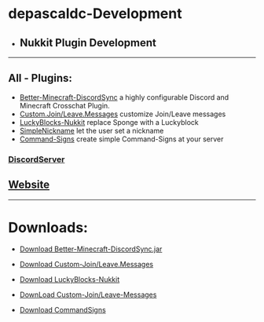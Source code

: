 # depascaldc-Development
- ## Nukkit Plugin Development
---

## All - Plugins:
- [Better-Minecraft-DiscordSync](https://github.com/depascaldc/NukkitX-Projects/tree/master/Better-Minecraft-DiscordSync) a highly configurable Discord and Minecraft Crosschat Plugin.
- [Custom.Join/Leave.Messages](https://github.com/depascaldc/NukkitX-Projects/tree/master/Custom-Join-Leave-Messages) customize Join/Leave messages
- [LuckyBlocks-Nukkit](https://github.com/depascaldc/NukkitX-Projects/tree/master/LuckyBlocks-Nukkit) replace Sponge with a Luckyblock
- [SimpleNickname](https://github.com/depascaldc/NukkitX-Projects/tree/master/NicknamePlugin) let the user set a nickname
- [Command-Signs](https://github.com/depascaldc/NukkitX-Projects/tree/master/CommandSigns) create simple Command-Signs at your server

### [DiscordServer](https://discord.gg/dqRMdEk)

## [Website](https://depascaldc.de)

---


# Downloads:

 - [Download Better-Minecraft-DiscordSync.jar](https://github.com/depascaldc/NukkitX-Projects/raw/master/Compiled-Plugins/Better-Minecraft-DiscordSync-1.0.0-SNAPSHOT.jar)
 
 - [Download Custom-Join/Leave.Messages](https://github.com/depascaldc/NukkitX-Projects/raw/master/Compiled-Plugins/Custom-JoinLeave-Messages.jar)
 
 - [Download LuckyBlocks-Nukkit](https://github.com/depascaldc/NukkitX-Projects/raw/master/Compiled-Plugins/LuckyBlocks-Nukkit.jar)

 - [DownLoad Custom-Join/Leave-Messages](https://github.com/depascaldc/NukkitX-Projects/raw/master/Compiled-Plugins/Custom-JoinLeave-Messages.jar)

 - [Download CommandSigns](https://github.com/depascaldc/NukkitX-Projects/raw/master/Compiled-Plugins/CommandSigns.jar)
